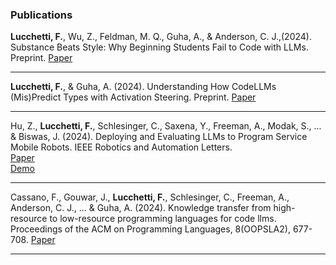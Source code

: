 ### Publications

<div class="button-container" id="substance-beats-style">
    <span class="text">
        <strong class="bold-text">Lucchetti, F.</strong>, Wu, Z., Feldman, M. Q., Guha, A., & Anderson, C. J.,(2024).
        <span class="blue-text">
        Substance Beats Style: Why Beginning Students Fail to Code with LLMs.
        </span>
        Preprint.
    </span>
    <a href="https://www.khoury.northeastern.edu/home/arjunguha/main/papers/2024-lucchetti-prompt-trajectories.html" target="_blank" class="custom-button">
        Paper
    </a>
</div>
<div class="small-break"></div>

---

<div class="button-container">
    <span class="text">
        <strong class="bold-text">Lucchetti, F.</strong>, & Guha, A. (2024). 
        <span class="blue-text">
        Understanding How CodeLLMs (Mis)Predict Types with Activation Steering.
        </span>
        Preprint.
    </span>
    <a href="https://arxiv.org/abs/2404.01903" target="_blank" class="custom-button">
        Paper
    </a>
</div>
<div class="small-break"></div>

---

<div class="button-container">
    <span class="text">
        Hu, Z., <strong class="bold-text">Lucchetti, F.</strong>, Schlesinger, C., Saxena, Y., Freeman, A., Modak, S., ... & Biswas, J. (2024). 
        <span class="blue-text">
        Deploying and Evaluating LLMs to Program Service Mobile Robots.
        </span>
        IEEE Robotics and Automation Letters.
    </span>
    <div class="button-stack">
        <a href="https://ieeexplore.ieee.org/abstract/document/10416558" target="_blank" class="custom-button">
            Paper
        </a>
        <div class="smaller-break"></div>
        <a href="https://amrl.cs.utexas.edu/codebotler/" target="_blank" class="custom-button">
            Demo
        </a>
    </div>
</div>
<div class="small-break"></div>

---

<div class="button-container">
    <span class="text">
        Cassano, F., Gouwar, J., <strong class="bold-text">Lucchetti, F.</strong>, Schlesinger, C., Freeman, A., Anderson, C. J., ... & Guha, A. (2024). 
        <span class="blue-text">
        Knowledge transfer from high-resource to low-resource programming languages for code llms.
        </span>
        Proceedings of the ACM on Programming Languages, 8(OOPSLA2), 677-708.
    </span>
    <a href="https://dl.acm.org/doi/10.1145/3689735" target="_blank" class="custom-button">
        Paper
    </a>
</div>
<div class="small-break"></div>

---